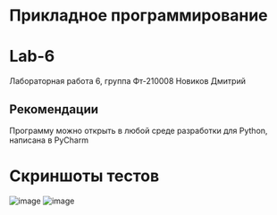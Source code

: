 # Прикладное программирование
# Lab-6
Лабораторная работа 6, 
группа Фт-210008 Новиков Дмитрий 
## Рекомендации
Программу можно открыть в любой среде разработки для Python, написана в PyCharm 
# Скриншоты тестов 
![image](https://user-images.githubusercontent.com/113824104/208293164-7e2dc0b2-126b-493c-b981-e64f9963d63b.png)
![image](https://user-images.githubusercontent.com/113824104/208293209-ad5b8cf1-9c29-468b-ac52-3cbf93d686ff.png)

